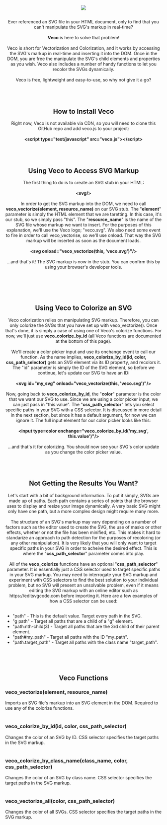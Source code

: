 <div align=center>
  <img src="https://i.imgur.com/9QamejA.png">
  <h2></h2>
  Ever referenced an SVG file in your HTML document, only to find that you can't manipulate the SVG's markup in real-time?
  <br><br>
  <b>Veco</b> is here to solve that problem!
  <br><br>
  Veco is short for Vectorization and Colorization, and it works by accessing the SVG's markup in real-time and inserting it into the DOM. Once in the DOM, you are free the manipulate the SVG's child elements and properties as you wish. Veco also includes a number of handy functions to let you recolor the SVGs dynamically.
  <br><br>
  Veco is free, lightweight and easy-to-use, so why not give it a go?
  <br><br>
  <br><br>
  
  <h2>How to Install Veco</h2>
  Right now, Veco is not available via CDN, so you will need to clone this GitHub repo and add veco.js to your project:
  <br><br>
  <b>&lt;script type="text/javascript" src="veco.js"&gt;&lt;/script&gt;</b>
  <br><br>
  <br><br>
  
  <h2>Using Veco to Access SVG Markup</h2>
  The first thing to do is to create an SVG stub in your HTML:
  <br><br>
  <b>&lt;svg/&gt;</b>
  <br><br>
  In order to get the SVG markup into the DOM, we need to call <b>veco_vectorize(element, resource_name)</b> on our SVG stub. The "<b>element</b>" parameter is simply the HTML element that we are taretting. In this case, it's our stub, so we simply pass "this". The "<b>resource_name</b>" is the name of the SVG file whose markup we want to insert. For the purposes of this explanation, we'll use the Veco logo; "veco.svg". We also need some event to fire in order to call veco_vectorise, so we'll use onload. That way the SVG markup will be inserted as soon as the document loads.
  <br><br>
  <b>&lt;svg onload="veco_vectorize(this, 'veco.svg')"/&gt;</b>
  <br><br>
  ...and that's it! The SVG markup is now in the stub. You can confirm this by using your browser's developer tools.
  
  <br><br>
  <br><br>
  <h2>Using Veco to Colorize an SVG</h2>
  Veco colorization relies on manipulating SVG markup. Therefore, you can only colorize the SVGs that you have set up with veco_vectorize(). Once that's done, it is simply a case of using one of Veco's colorize functions. For now, we'll just use <b>veco_colorize_by_id</b> (all Veco functions are documented at the bottom of this page).
  <br><br>
  We'll create a color picker input and use its onchange event to call our function. As the name implies, <b>veco_colorize_by_id(id, color, css_path_selector)</b> gets an SVG element via its ID property, and recolors it. The "id" parameter is simply the ID of the SVG element, so before we continue, let's update our SVG to have an ID:
  <br><br>
  <b>&lt;svg id="my_svg" onload="veco_vectorize(this, 'veco.svg')"/&gt;</b>
  <br><br>
  Now, going back to <b>veco_colorize_by_id</b>, the "<b>color</b>" parameter is the color that we want our SVG to use. Since we are using a color picker input, we can just pass in "this.value". The "<b>css_path_selector</b>" lets you select specific paths in your SVG with a CSS selector. It is discussed in more detail in the next section, but since it has a default argument, for now we can ignore it. The full input element for our color picker looks like this:
  <br><br>
  <b>&lt;input type=color onchange="veco_colorize_by_id('my_svg', this.value')"/&gt;</b>
  <br><br>
  ...and that's it for colorizing. You should now see your SVG's color update as you change the color picker value.
  <br><br>
  <br><br>
  <h2>Not Getting the Results You Want?</h2>
  Let's start with a bit of background information. To put it simply, SVGs are made up of paths. Each path contains a series of points that the browser uses to display and resize your image dynamically. A very basic SVG might only have one path, but a more complex design might require many more.
  <br><br>
  The structure of an SVG's markup may vary depending on a number of factors such as the editor used to create the SVG, the use of masks or other effects, whether or not the file has been minified, etc. This makes it hard to standarize an approach to path detection for the purposes of recoloring (or any other manipulation). It is very likely that you will only want to target specific paths in your SVG in order to acheive the desired effect. This is where the "<b>css_path_selector</b>" parameter comes into play.
  <br><br>
  All of the <b>veco_colorize</b> functions have an optional "<b>css_path_selector</b>" parameter. It is essentially just a CSS selector used to target specific paths in your SVG markup. You may need to interrogate your SVG markup and experiment with CSS selectors to find the best solution to your individual problem, but no SVG will present an unsolvable problem, even if it means editing the SVG markup with an online editor such as https://editsvgcode.com before importing it. Here are a few examples of how a CSS selector can be used:
  <br><br>
  <ul align=left>
    <li>
      "path" - This is the default value. Target every path in the SVG.
    </li>
    <li>
      "g path" - Target all paths that are a child of a "g" element.
    </li>
    <li>
      "path:nth-child(3) - Target all paths that are the 3rd child of their parent element.
    </li>
    <li>
      "path#my_path" - Target all paths with the ID "my_path".
    </li>
    <li>
      "path.target_path" - Target all paths with the class name "target_path".
    </li>
  </ul>
  <br><br><br>
  <h2>Veco Functions</h2>
  <div align=left>
    <h3>veco_vectorize(element, resource_name)</h3>
    Imports an SVG file's markup into an SVG element in the DOM. Required to use any of the colorize functions.
    <br><br>
    <h3>veco_colorize_by_id(id, color, css_path_selector)</h3>
    Changes the color of an SVG by ID. CSS selector specifies the target paths in the SVG markup.
    <br><br>
    <h3>veco_colorize_by_class_name(class_name, color, css_path_selector)</h3>
    Changes the color of an SVG by class name. CSS selector specifies the target paths in the SVG markup.
    <br><br>
    <h3>veco_vectorize_all(color, css_path_selector)</h3>
    Changes the color of all SVGs. CSS selector specifies the target paths in the SVG markup.
    <br><br>
  </div>
</div>
